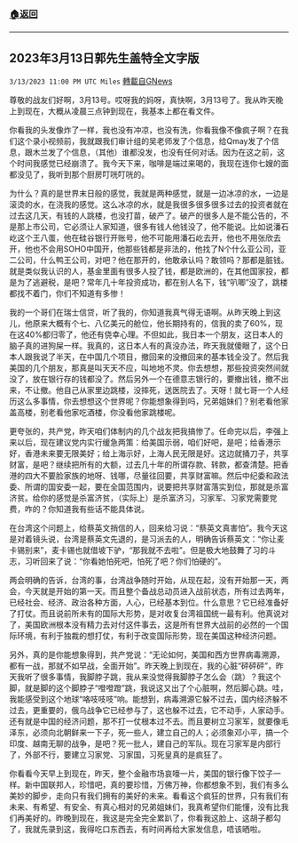 ###  [:house:返回](README.md)
---


## 2023年3月13日郭先生盖特全文字版
`3/13/2023 11:00 PM UTC Miles` [轉載自GNews](https://gnews.org/articles/1011243)

         

尊敬的战友们好啊，3月13号。哎呀我的妈呀，真快啊，3月13号了。我从昨天晚上到现在，大概从凌晨三点钟到现在，我基本上都在看文件。

你看我的头发像炸了一样，我也没有冲凉，也没有洗，你看我像不像疯子啊？在我们这个录小视频前，我就跟我们审计组的吴老师发了个信息，给Qmay发了个信息，跟木兰发了个信息，（其他）谁都没发，也没有任何对话。因为在这之前，这个时间我感觉已经崩溃了。我今天下来，咖啡是端过来喝的，我现在连你七嫂的面都没见了，我听到那个厨房叮咣叮咣的。

为什么？真的是世界末日般的感觉，我就是两种感觉，就是一边冰凉的水，一边是滚烫的水，在浇我的感觉。这么冰凉的水，就是我很多很多很多过去的投资者就在过去这几天，有钱的人跳楼，也没打苗，破产了。破产的很多人是不能公告的，不是那上市公司，它必须让人家知道，很多有钱人他钱没了，他不能说。比如说潘石屹这个王八蛋，他在硅谷银行开账号，他不可能用潘石屹去开，他也不用张欣去开，他也不会用SOHO中国开，他那些钱都是非法的，他找了N个什么亚公司，亚二公司，什么鸭王公司，对吧？他在那开的，他敢承认吗？敢领吗？那都是脏钱。就是类似我认识的人，基金里面有很多人投了钱，都是欧洲的，在其他国家投，都是为了逃避税，是吧？常年几十年投资成功，都在别人名下，钱“叭唧”没了，跳楼都找不着门，你们不知道有多惨！

我的一个哥们在瑞士信贷，听了我的，你知道我真气得无语啊。从昨天晚上到这儿，他原来大概有个七、八亿美元的舱位，他长期持有的，信我的卖了60%，现在这40%都归零了，他还有侥幸心理。不但如此，我日本一个朋友，这日本人的脑子真的进狗屎一样。我真的，这日本人有的真没办法，昨天我就傻眼了，这个日本人跟我说了半天，在中国几个项目，撤回来的没撤回来的基本钱全没了。然后我美国的几个朋友，那真是叫天天不应，叫地地不灵。你去想想，那些投资突然间就没了，放在银行存的钱都没了。然后另外一个在德意志银行的，要撤出钱，撤不出来，不让撤。他自己从家里边跳楼，没摔死，送医院去了。天呀！就七哥一个人经历这么多事情，你去想想这个世界呢？你能想象得到吗，兄弟姐妹们？别老看他家盖高楼，别老看他家吃酒楼，你没看他家跳楼呢。

更夸张的，共产党，昨天咱们体制内的几个战友把我搞惨了。任命完以后，李强上来以后，现在建议党内实行缓急两策：给美国示弱，咱们好吧，是吧；给香港示好，香港未来要无限美好；给上海示好，上海人民无限是好。这边就捅刀子，共享财富，是吧？继续把所有的大额，过去几十年的所谓存款、转款，都查清楚。把香港的四大不要脸家族的地呀、钱哪，尽量往回要，共享财富嘛。然后中纪委和政法委、所谓的国安委一起，要在全国范围内，说要把共享财富落实到位，那就是杀富济贫。给你的感觉是杀富济贫，（实际上）是杀富济习，习家军、习家党需要党费，咋的？你知道我有些话不能具体说。

在台湾这个问题上，给蔡英文捎信的人，回来给习说：“蔡英文真害怕”。我今天这是对着镜头说，台湾是蔡英文先退的，是习派去的人，明确告诉蔡英文：“你让麦卡锡别来”，麦卡锡也就借坡下驴，“那我就不去啦”。但是极大地鼓舞了习的斗志，习听回来了说：“你看她怕死吧，怕死了吧？你们怕硬的”。

两会明确的告诉，台湾的事，台湾战争随时开始，从现在起，没有开始那一天，两会，今天就是开始的第一天。而且整个备战总动员进入战前状态，所有过去两年，已经社会、经济、政治各种方面，人心，已经基本到位。什么意思？它已经准备好了打仗。而且说前所未有的国际大形势，是对收复台湾祖国统一最有利。他真说对了，美国欧洲根本没有精力去对付这件事去，这是所有世界大战前的必然的一个国际环境，有利于独裁的想打仗，有利于改变国际形势，现在美国这种经济问题。

另外，真的是你能想象得到，共产党说：“无论如何，美国和西方世界病毒溯源，都有一战，那就不如早战，全面开始”。昨天晚上到现在，我的心脏“砰砰砰”，昨天我听了很多事情，我脚脖子跳，我从来没觉得我脚脖子怎么会（跳）？我这个脚，就是脚的这个脚脖子“噔噔蹬”跳，我说这又出了个心脏啊，然后脚心跳。哇，我能感受到这个地球“咯吱吱吱”响。能想到，病毒溯源它躲不过去，国内经济躲不过去，更重要的，俄乌战争它已经参与了，这也躲不过去，它不动手，人家动手。还有就是中国的经济问题，那不打一仗根本过不去。而且要树立习家军，就要像毛泽东，必须向北朝鲜来一下子，死一些人，建立自己的人；必须象邓小平，搞一个印度、越南无聊的战争，是吧？死一批人，建自己的军队。现在习家军是内部行了，外部不行，要建立习家党、习家国，习死皇真的是疯狂了。

你看看今天早上到现在，昨天，整个金融市场哀嚎一片，美国的银行像下饺子一样。新中国联邦人，珍惜吧，真的要珍惜，万佛万神，你都想象不到，我们有多么美妙的脚步，走向只有我们拥有的美好的未来。看看这个疯狂的世界，只有我们有未来、有希望、有安全、有真心相对的兄弟姐妹们，我真希望你们能懂，没有比我们再美好的。昨晚到现在，我这是完全完全累趴了，你看我这脸上、这胡子都勾了，我就先录到这，我得吃口东西去，有时间再给大家发信息，唔该晒啦。
